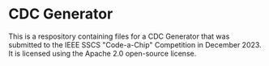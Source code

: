 # CDC Generator
This is a respository containing files for a CDC Generator that was submitted to the IEEE SSCS "Code-a-Chip" Competition in December 2023. It is licensed using the Apache 2.0 open-source license.
